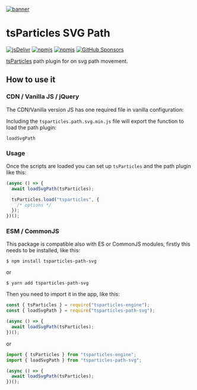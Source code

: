 [![banner](https://particles.js.org/images/banner3.png)](https://particles.js.org)

# tsParticles SVG Path

[![jsDelivr](https://data.jsdelivr.com/v1/package/npm/tsparticles-path-svg/badge)](https://www.jsdelivr.com/package/npm/tsparticles-path-svg)
[![npmjs](https://badge.fury.io/js/tsparticles-path-svg.svg)](https://www.npmjs.com/package/tsparticles-path-svg)
[![npmjs](https://img.shields.io/npm/dt/tsparticles-path-svg)](https://www.npmjs.com/package/tsparticles-path-svg) [![GitHub Sponsors](https://img.shields.io/github/sponsors/matteobruni)](https://github.com/sponsors/matteobruni)

[tsParticles](https://github.com/matteobruni/tsparticles) path plugin for on svg path movement.

## How to use it

### CDN / Vanilla JS / jQuery

The CDN/Vanilla version JS has one required file in vanilla configuration:

Including the `tsparticles.path.svg.min.js` file will export the function to load the path plugin:

```text
loadSvgPath
```

### Usage

Once the scripts are loaded you can set up `tsParticles` and the path plugin like this:

```javascript
(async () => {
  await loadSvgPath(tsParticles);

  tsParticles.load("tsparticles", {
    /* options */
  });
})();
```

### ESM / CommonJS

This package is compatible also with ES or CommonJS modules, firstly this needs to be installed, like this:

```shell
$ npm install tsparticles-path-svg
```

or

```shell
$ yarn add tsparticles-path-svg
```

Then you need to import it in the app, like this:

```javascript
const { tsParticles } = require("tsparticles-engine");
const { loadSvgPath } = require("tsparticles-path-svg");

(async () => {
  await loadSvgPath(tsParticles);
})();
```

or

```javascript
import { tsParticles } from "tsparticles-engine";
import { loadSvgPath } from "tsparticles-path-svg";

(async () => {
  await loadSvgPath(tsParticles);
})();
```
